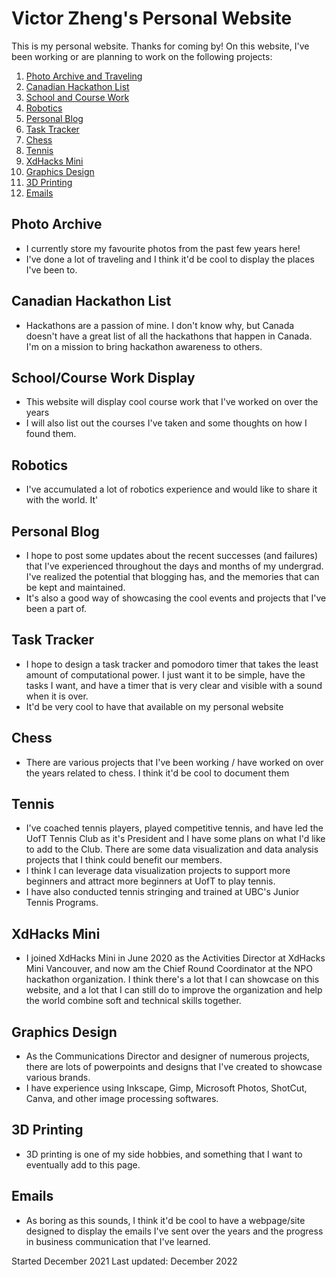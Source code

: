 # Victor Zheng's Personal Website


This is my personal website. Thanks for coming by! On this website, I've been working or are planning to work on the following projects: 
1. [Photo Archive and Traveling](#photo-archive)
2. [Canadian Hackathon List](#canadian-hackathon-list)
3. [School and Course Work](#schoolcourse-work-display)
4. [Robotics](#robotics)
5. [Personal Blog](#personal-blog)
6. [Task Tracker](#task-tracker)
7. [Chess](#chess)
8. [Tennis](#tennis)
9. [XdHacks Mini](#xdhacks-mini)
10. [Graphics Design](#graphics-design)
11. [3D Printing](#3d-printing)
12. [Emails](#emails)

## Photo Archive
- I currently store my favourite photos from the past few years here!
- I've done a lot of traveling and I think it'd be cool to display the places I've been to.

## Canadian Hackathon List
- Hackathons are a passion of mine. I don't know why, but Canada doesn't have a great list of all the hackathons that happen in Canada. I'm on a mission to bring hackathon awareness to others. 

## School/Course Work Display
- This website will display cool course work that I've worked on over the years
- I will also list out the courses I've taken and some thoughts on how I found them. 

## Robotics
- I've accumulated a lot of robotics experience and would like to share it with the world. It'

## Personal Blog
- I hope to post some updates about the recent successes (and failures) that I've experienced throughout the days and months of my undergrad. I've realized the potential that blogging has, and the memories that can be kept and maintained. 
- It's also a good way of showcasing the cool events and projects that I've been a part of. 

## Task Tracker 
- I hope to design a task tracker and pomodoro timer that takes the least amount of computational power. I just want it to be simple, have the tasks I want, and have a timer that is very clear and visible with a sound when it is over. 
- It'd be very cool to have that available on my personal website

## Chess
- There are various projects that I've been working / have worked on over the years related to chess. I think it'd be cool to document them 

## Tennis
- I've coached tennis players, played competitive tennis, and have led the UofT Tennis Club as it's President and I have some plans on what I'd like to add to the Club. There are some data visualization and data analysis projects that I think could benefit our members.
- I think I can leverage data visualization projects to support more beginners and attract more beginners at UofT to play tennis. 
- I have also conducted tennis stringing and trained at UBC's Junior Tennis Programs. 

## XdHacks Mini
- I joined XdHacks Mini in June 2020 as the Activities Director at XdHacks Mini Vancouver, and now am the Chief Round Coordinator at the NPO hackathon organization. I think there's a lot that I can showcase on this website, and a lot that I can still do to improve the organization and help the world combine soft and technical skills together. 

## Graphics Design
- As the Communications Director and designer of numerous projects, there are lots of powerpoints and designs that I've created to showcase various brands.
- I have experience using Inkscape, Gimp, Microsoft Photos, ShotCut, Canva, and other image processing softwares. 

## 3D Printing
- 3D printing is one of my side hobbies, and something that I want to eventually add to this page. 

## Emails
- As boring as this sounds, I think it'd be cool to have a webpage/site designed to display the emails I've sent over the years and the progress in business communication that I've learned. 

Started December 2021
Last updated: December 2022
